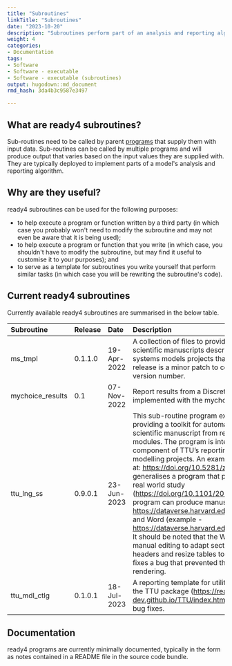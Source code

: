 ```yaml
---
title: "Subroutines"
linkTitle: "Subroutines"
date: "2023-10-20"
description: "Subroutines perform part of an analysis and reporting algorithm."
weight: 4
categories: 
- Documentation
tags: 
- Software
- Software - executable
- Software - executable (subroutines)
output: hugodown::md_document
rmd_hash: 3da4b3c9587e3497

---
```


## What are ready4 subroutines?

Sub-routines need to be called by parent [programs](../programs) that supply them with input data. Sub-routines can be called by multiple programs and will produce output that varies based on the input values they are supplied with. They are typically deployed to implement parts of a model's analysis and reporting algorithm.

## Why are they useful?

ready4 subroutines can be used for the following purposes:

-   to help execute a program or function written by a third party (in which case you probably won't need to modify the subroutine and may not even be aware that it is being used);
-   to help execute a program or function that you write (in which case, you shouldn't have to modify the subroutine, but may find it useful to customise it to your purposes); and
-   to serve as a template for subroutines you write yourself that perform similar tasks (in which case you will be rewriting the subroutine's code).

## Current ready4 subroutines

Currently available ready4 subroutines are summarised in the below table.

<html>


<body>






<div id="header">




</div>


<table class="table table-hover table-condensed" style="margin-left: auto; margin-right: auto;">
<thead>
<tr>
<th style="text-align:left;">
Subroutine
</th>
<th style="text-align:left;">
Release
</th>
<th style="text-align:left;">
Date
</th>
<th style="text-align:left;">
Description
</th>
<th style="text-align:left;">
Source
</th>
</tr>
</thead>
<tbody>
<tr>
<td style="text-align:left;">
ms_tmpl
</td>
<td style="text-align:left;">
0.1.1.0
</td>
<td style="text-align:left;">
19-Apr-2022
</td>
<td style="text-align:left;">
A collection of files to provide a template for generating scientific
manuscripts describing open source mental health systems models projects
that use the ready4 framework.This release is a minor patch to correct
an incorrectly specified version number.
</td>
<td style="text-align:left;">
<a href="https://github.com/ready4-dev/ms_tmpl" style="     ">Dev</a> ,
<a href="https://doi.org/10.5281/zenodo.6469343" style="     ">Archive</a>
</td>
</tr>
<tr>
<td style="text-align:left;">
mychoice_results
</td>
<td style="text-align:left;">
0.1
</td>
<td style="text-align:left;">
07-Nov-2022
</td>
<td style="text-align:left;">
Report results from a Discrete Choice Experiment implemented with the
mychoice R package.
</td>
<td style="text-align:left;">
<a href="https://github.com/ready4-dev/mychoice_results" style="     ">Dev</a>,
<a href="https://doi.org/10.5281/zenodo.7297905" style="     ">Archive</a>
</td>
</tr>
<tr>
<td style="text-align:left;">
ttu_lng_ss
</td>
<td style="text-align:left;">
0.9.0.1
</td>
<td style="text-align:left;">
23-Jun-2023
</td>
<td style="text-align:left;">
This sub-routine program extends the R package TTU by providing a
toolkit for automatically authoring a first draft of a scientific
manuscript from results generated by TTU modules. The program is
intended for use and as the last component of TTU’s reporting workflow
for utility mapping modelling projects. An example of this workflow is
available at: <a href="https://doi.org/10.5281/zenodo.6116077" class="uri">https://doi.org/10.5281/zenodo.6116077</a> . This program
generalises a program that produced the manuscript for a real world
study (<a href="https://doi.org/10.1101/2021.07.07.21260129" class="uri">https://doi.org/10.1101/2021.07.07.21260129</a>). The
program can produce manuscripts in PDF / LaTex (example - <a href="https://dataverse.harvard.edu/api/access/datafile/4957407" class="uri">https://dataverse.harvard.edu/api/access/datafile/4957407</a>)
and Word (example - <a href="https://dataverse.harvard.edu/api/access/datafile/4957416" class="uri">https://dataverse.harvard.edu/api/access/datafile/4957416</a>).
It should be noted that the Word output requires some manual editing to
adapt section numbering, modify table headers and resize tables to page
boundaries.This release fixes a bug that prevented the previous version
from rendering.
</td>
<td style="text-align:left;">
<a href="https://github.com/ready4-dev/ttu_lng_ss" style="     ">Dev</a>
,
<a href="https://doi.org/10.5281/zenodo.8073451" style="     ">Archive</a>
</td>
</tr>
<tr>
<td style="text-align:left;">
ttu_mdl_ctlg
</td>
<td style="text-align:left;">
0.1.0.1
</td>
<td style="text-align:left;">
18-Jul-2023
</td>
<td style="text-align:left;">
A reporting template for utility mapping models created using the TTU
package (<a href="https://ready4-dev.github.io/TTU/index.html" class="uri">https://ready4-dev.github.io/TTU/index.html</a>). This
release includes minor bug fixes.
</td>
<td style="text-align:left;">
<a href="https://github.com/ready4-dev/ttu_mdl_ctlg" style="     ">Dev</a>,
<a href="https://doi.org/10.5281/zenodo.8157669" style="     ">Archive</a>
</td>
</tr>
</tbody>
</table>





<script>

// add bootstrap table styles to pandoc tables
function bootstrapStylePandocTables() {
  $('tr.odd').parent('tbody').parent('table').addClass('table table-condensed');
}
$(document).ready(function () {
  bootstrapStylePandocTables();
});


</script>

<!-- tabsets -->

<script>
$(document).ready(function () {
  window.buildTabsets("TOC");
});

$(document).ready(function () {
  $('.tabset-dropdown > .nav-tabs > li').click(function () {
    $(this).parent().toggleClass('nav-tabs-open');
  });
});
</script>

<!-- code folding -->


<!-- dynamically load mathjax for compatibility with self-contained -->
<script>
  (function () {
    var script = document.createElement("script");
    script.type = "text/javascript";
    script.src  = "https://mathjax.rstudio.com/latest/MathJax.js?config=TeX-AMS-MML_HTMLorMML";
    document.getElementsByTagName("head")[0].appendChild(script);
  })();
</script>

</body>
</html>

## Documentation

ready4 programs are currently minimally documented, typically in the form as notes contained in a README file in the source code bundle.


